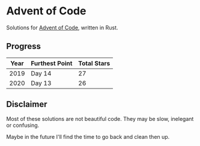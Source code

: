 # Advent of Code

Solutions for [Advent of Code](https://adventofcode.com/), written in Rust.

## Progress

| Year | Furthest Point | Total Stars |
| ---- | -------------- | ----------- |
| 2019 | Day 14         | 27          |
| 2020 | Day 13         | 26          |

## Disclaimer

Most of these solutions are not beautiful code. They may be slow, inelegant or confusing.

Maybe in the future I'll find the time to go back and clean then up.
